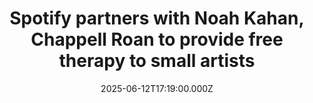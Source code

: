 ---
title: "Spotify partners with Noah Kahan, Chappell Roan to provide free therapy to small artists"
date: 2025-06-12T17:19:00.000Z
category: Human Kindness
externalLink: "https://www.goodgoodgood.co/articles/spotify-backline-noah-kahan-chappell-roan"
image: ""
excerpt: "In a new initiative with Backline, a nonprofit that supports mental health in the music industry, small artists can access therapy for free.…"
---